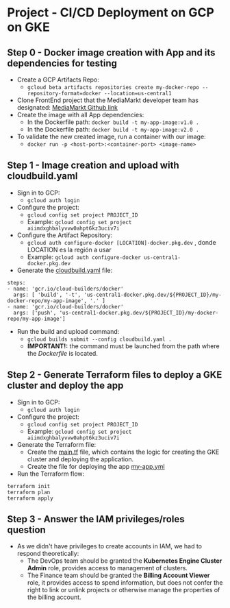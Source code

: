 # Project - CI/CD Deployment on GCP on GKE
## Step 0 - Docker image creation with App and its dependencies for testing
- Create a GCP Artifacts Repo:
  - `gcloud beta artifacts repositories create my-docker-repo --repository-format=docker --location=us-central1`
- Clone FrontEnd project that the MediaMarkt developer team has designated: [MediaMarkt Github link](https://github.com/nuwe-io/mms-cloud-skeleton)
- Create the image with all App dependencies:
  - In the Dockerfile path: `docker build -t my-app-image:v1.0 .`
  - In the Dockerfile path: `docker build -t my-app-image:v2.0 .`
- To validate the new created image, run a container with our image:
  - `docker run -p <host-port>:<container-port> <image-name>`
## Step 1 - Image creation and upload with **cloudbuild.yaml**
- Sign in to GCP:
  - `gcloud auth login`
- Configure the project:
  - `gcloud config set project PROJECT_ID`
  - Example: `gcloud config set project aiimdxghbalyvvw0ahpt6kz3uciv7i`
- Configure the Artifact Repository:
  - `gcloud auth configure-docker [LOCATION]-docker.pkg.dev` , donde LOCATION es la región a usar
  - Example: `gcloud auth configure-docker us-central1-docker.pkg.dev`
- Generate the  [cloudbuild.yaml](cloudbuild.yaml) file:
```
steps:
- name: 'gcr.io/cloud-builders/docker'
  args: [ 'build', '-t', 'us-central1-docker.pkg.dev/${PROJECT_ID}/my-docker-repo/my-app-image', '.' ]
- name: 'gcr.io/cloud-builders/docker'
  args: ['push', 'us-central1-docker.pkg.dev/${PROJECT_ID}/my-docker-repo/my-app-image']
```
- Run the build and upload command:
  - `gcloud builds submit --config cloudbuild.yaml .`
  - **IMPORTANT!:** the command must be launched from the path where the *Dockerfile* is located.
## Step 2 - Generate Terraform files to deploy a GKE cluster and deploy the app
- Sign in to GCP:
  - `gcloud auth login`
- Configure the project:
  - `gcloud config set project PROJECT_ID`
  - Example: `gcloud config set project aiimdxghbalyvvw0ahpt6kz3uciv7i`
- Generate the Terraform file:
  - Create the [main.tf](terraform/main.tf) file, which contains the logic for creating the GKE cluster and deploying the application.
  - Create the file for deploying the app [my-app.yml](terraform/my-app.yml)
- Run the Terraform flow:
```
terraform init
terraform plan
terraform apply
```
## Step 3 - Answer the IAM privileges/roles question
- As we didn't have privileges to create accounts in IAM, we had to respond theoretically:
  - The DevOps team should be granted the **Kubernetes Engine Cluster Admin** role, provides access to management of clusters.
  - The Finance team should be granted the **Billing Account Viewer** role, it provides access to spend information, but does not confer the right to link or unlink projects or otherwise manage the properties of the billing account.

